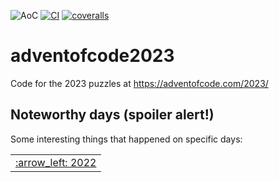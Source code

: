 ![AoC](https://img.shields.io/badge/AoC%20%E2%AD%90-6-yellow)
[![CI](https://github.com/lpenz/adventofcode2023/workflows/CI/badge.svg)](https://github.com/lpenz/adventofcode2023/actions)
[![coveralls](https://coveralls.io/repos/github/lpenz/adventofcode2023/badge.svg?branch=main)](https://coveralls.io/github/lpenz/adventofcode2023?branch=main)

# adventofcode2023

Code for the 2023 puzzles at https://adventofcode.com/2023/


## Noteworthy days (spoiler alert!)

Some interesting things that happened on specific days:



<table><tr>
<td><a href="https://github.com/lpenz/adventofcode2022">:arrow_left: 2022</td>
</tr></table>

